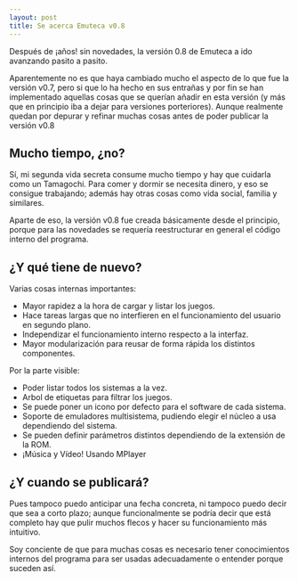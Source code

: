 ```yaml
---
layout: post
title: Se acerca Emuteca v0.8
---
```

Después de ¡años! sin novedades, la versión 0.8 de Emuteca a ido avanzando pasito a pasito.

Aparentemente no es que haya cambiado mucho el aspecto de lo que fue la versión v0.7, pero si que lo ha hecho en sus entrañas y por fin se han implementado aquellas cosas que se querían añadir en esta versión (y más que en principio iba a dejar para versiones porteriores). Aunque realmente quedan por depurar y refinar muchas cosas antes de poder publicar la versión v0.8

## Mucho tiempo, ¿no? ## 

Sí, mi segunda vida secreta consume mucho tiempo y hay que cuidarla como un Tamagochi. Para comer y dormir se necesita dinero, y eso se consigue trabajando; además hay otras cosas como vida social, familia y similares.

Aparte de eso, la versión v0.8 fue creada básicamente desde el principio, porque para las novedades se requería reestructurar en general el código interno del programa.

## ¿Y qué tiene de nuevo? ##

Varias cosas internas importantes:

* Mayor rapidez a la hora de cargar y listar los juegos.
* Hace tareas largas que no interfieren en el funcionamiento del usuario en segundo plano.
* Independizar el funcionamiento interno respecto a la interfaz.
* Mayor modularización para reusar de forma rápida los distintos componentes.

Por la parte visible:

* Poder listar todos los sistemas a la vez.
* Arbol de etiquetas para filtrar los juegos.
* Se puede poner un icono por defecto para el software de cada sistema.
* Soporte de emuladores multisistema, pudiendo elegir el núcleo a usa dependiendo del sistema.
* Se pueden definir parámetros distintos dependiendo de la extensión de la ROM.
* ¡Música y Vídeo! Usando MPlayer

## ¿Y cuando se publicará? ##

Pues tampoco puedo anticipar una fecha concreta, ni tampoco puedo decir que sea a corto plazo; aunque funcionalmente se podría decir que está completo hay que pulir muchos flecos y hacer su funcionamiento más intuitivo. 

Soy conciente de que para muchas cosas es necesario tener conocimientos internos del programa para ser usadas adecuadamente o entender porque suceden así.